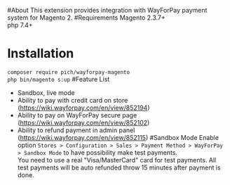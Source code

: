 #About
This extension provides integration with WayForPay payment system for Magento 2.
#Requirements
Magento 2.3.7+</br>
php 7.4+
# Installation
`composer require pich/wayforpay-magento`</br>
`php bin/magento s:up`
#Feature List
* Sandbox, live mode
* Ability to pay with credit card on store (https://wiki.wayforpay.com/en/view/852194)
* Ability to pay on WayForPay secure page (https://wiki.wayforpay.com/en/view/852102)
* Ability to refund payment in admin panel (https://wiki.wayforpay.com/en/view/852115)
#Sandbox Mode
Enable option `Stores > Configuration > Sales > Payment Method > WayForPay > Sandbox Mode` to have possibility make test payments.</br>
You need to use a real "Visa/MasterCard" card for test payments. All test payments will be auto refunded throw 15 minutes after payment is done.
